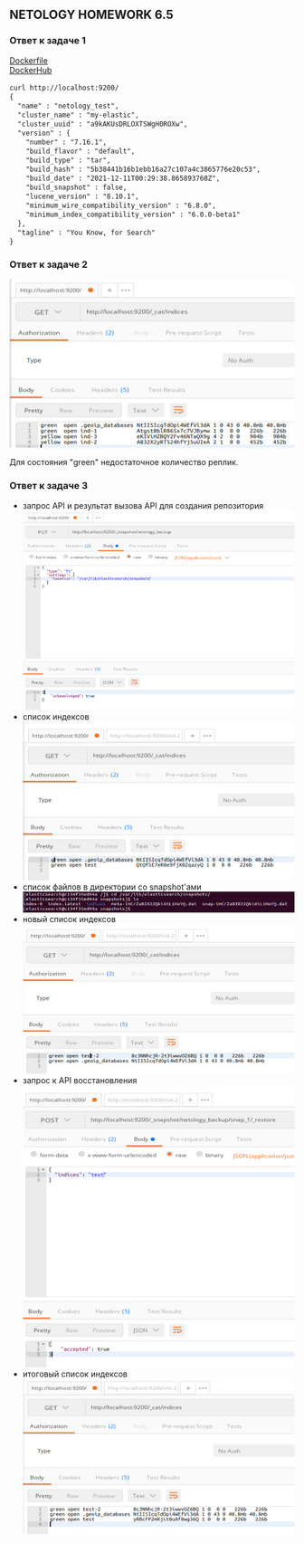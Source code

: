 ## NETOLOGY HOMEWORK 6.5

### Ответ к задаче 1

[Dockerfile](Dockerfile)  
[DockerHub](https://hub.docker.com/repository/docker/weiruk/elastic_netology)
```
curl http://localhost:9200/
{
  "name" : "netology_test",
  "cluster_name" : "my-elastic",
  "cluster_uuid" : "a9kAKUsDRLOXTSWgH0ROXw",
  "version" : {
    "number" : "7.16.1",
    "build_flavor" : "default",
    "build_type" : "tar",
    "build_hash" : "5b38441b16b1ebb16a27c107a4c3865776e20c53",
    "build_date" : "2021-12-11T00:29:38.865893768Z",
    "build_snapshot" : false,
    "lucene_version" : "8.10.1",
    "minimum_wire_compatibility_version" : "6.8.0",
    "minimum_index_compatibility_version" : "6.0.0-beta1"
  },
  "tagline" : "You Know, for Search"
}
```

### Ответ к задаче 2

![подпункт 1](https://raw.githubusercontent.com/Evgeniy-Nikolskiy/netology-homework/main/sql/hw65/assets/652.jpg)    

Для состояния "green" недостаточное количество реплик.

### Ответ к задаче 3

* запрос API и результат вызова API для создания репозитория  
![подпункт 1](https://raw.githubusercontent.com/Evgeniy-Nikolskiy/netology-homework/main/sql/hw65/assets/6531.jpg)  
* список индексов  
![подпункт 1](https://raw.githubusercontent.com/Evgeniy-Nikolskiy/netology-homework/main/sql/hw65/assets/6532.jpg)  
* список файлов в директории со snapshot'ами  
![подпункт 1](https://raw.githubusercontent.com/Evgeniy-Nikolskiy/netology-homework/main/sql/hw65/assets/6533.jpg)  
* новый список индексов  
![подпункт 1](https://raw.githubusercontent.com/Evgeniy-Nikolskiy/netology-homework/main/sql/hw65/assets/6534.jpg)  
* запрос к API восстановления  
![подпункт 1](https://raw.githubusercontent.com/Evgeniy-Nikolskiy/netology-homework/main/sql/hw65/assets/6535.jpg)  
* итоговый список индексов  
![подпункт 1](https://raw.githubusercontent.com/Evgeniy-Nikolskiy/netology-homework/main/sql/hw65/assets/6546.jpg)  


